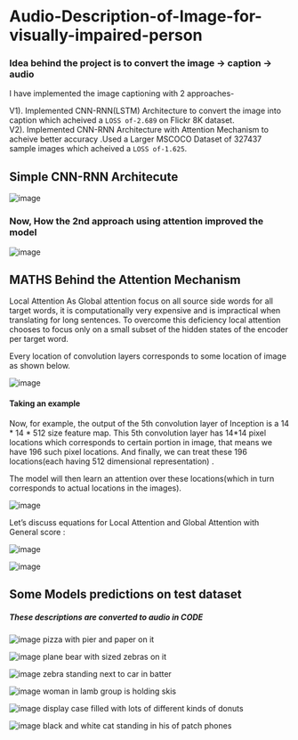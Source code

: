 # Audio-Description-of-Image-for-visually-impaired-person

### Idea behind the project is to convert the image -> caption -> audio

I have implemented the image captioning with 2 approaches-

V1). Implemented CNN-RNN(LSTM) Architecture to convert the image into caption which acheived a `LOSS of-2.689` on Flickr 8K dataset.  <br>
V2). Implemented CNN-RNN Architecture with Attention Mechanism to acheive better accuracy .Used a Larger MSCOCO Dataset of 327437 sample images which acheived a `LOSS of-1.625`. 


## Simple CNN-RNN Architecute

![image](https://user-images.githubusercontent.com/43993467/115182969-8b0ab380-a0f8-11eb-89fd-af80c6143f8f.png)


### Now, How the 2nd approach using attention improved the model

![image](https://user-images.githubusercontent.com/43993467/115183070-bee5d900-a0f8-11eb-9e1d-d86012adbe85.png)


## MATHS Behind the Attention Mechanism

Local Attention
As Global attention focus on all source side words for all target words, it is computationally very expensive and is impractical when translating for long sentences. To overcome this deficiency local attention chooses to focus only on a small subset of the hidden states of the encoder per target word.

Every location of convolution layers corresponds to some location of image as shown below.

![image](https://user-images.githubusercontent.com/43993467/115183164-e5a40f80-a0f8-11eb-8c7c-2b93b47642fc.png)


#### Taking an example
Now, for example, the output of the 5th convolution layer of Inception is a 14 * 14 * 512 size feature map.
This 5th convolution layer has 14*14 pixel locations which corresponds to certain portion in image, that means we have 196 such pixel locations. And finally, we can treat these 196 locations(each having 512 dimensional representation) .

The model will then learn an attention over these locations(which in turn corresponds to actual locations in the images).

![image](https://user-images.githubusercontent.com/43993467/115183372-429fc580-a0f9-11eb-93e2-417125c4a453.png)

Let’s discuss equations for Local Attention and Global Attention with General score :

![image](https://user-images.githubusercontent.com/43993467/115183399-50554b00-a0f9-11eb-936f-8f05950ae10b.png)

![image](https://user-images.githubusercontent.com/43993467/115183421-58ad8600-a0f9-11eb-9193-f5a1675424d4.png)

## Some Models predictions on test dataset

##### These descriptions are converted to audio in CODE

![image](https://user-images.githubusercontent.com/43993467/115183753-16387900-a0fa-11eb-8f4e-f26b319812ee.png) 
<sos> pizza with pier and paper on it <eos>
 <br>
  
![image](https://user-images.githubusercontent.com/43993467/115183810-349e7480-a0fa-11eb-87a6-f180a83ee562.png) 
<sos> plane bear with sized zebras on it <eos>
 <br>
  
![image](https://user-images.githubusercontent.com/43993467/115183902-5697f700-a0fa-11eb-8854-bdb57431caf9.png) 
<sos> zebra standing next to car in batter <eos>
 <br>
  
  
 ![image](https://user-images.githubusercontent.com/43993467/115184014-94951b00-a0fa-11eb-9cb1-b79f6bf208ef.png) 
 <sos> woman in lamb group is holding skis <eos>
 <br>
  
 ![image](https://user-images.githubusercontent.com/43993467/115184071-ae366280-a0fa-11eb-88d8-fd4198adecbe.png)
 <sos> display case filled with lots of different kinds of donuts <eos>



![image](https://user-images.githubusercontent.com/43993467/115184196-eccc1d00-a0fa-11eb-84f7-168a4abe1501.png)
<sos> black and white cat standing in his of patch phones <eos>




